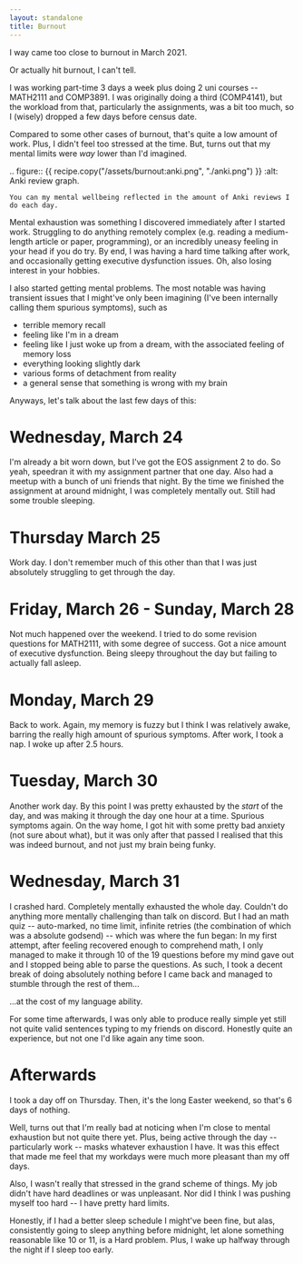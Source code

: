 ```yaml
---
layout: standalone
title: Burnout
---
```


I way came too close to burnout in March 2021.

Or actually hit burnout, I can't tell.

I was working part-time 3 days a week plus doing 2 uni courses -- MATH2111 and COMP3891.
I was originally doing a third (COMP4141), but the workload from that, particularly the assignments, was a bit too much, so I (wisely) dropped a few days before census date.

Compared to some other cases of burnout, that's quite a low amount of work.
Plus, I didn't feel too stressed at the time.
But, turns out that my mental limits were *way* lower than I'd imagined.

.. figure:: {{ recipe.copy("/assets/burnout:anki.png", "./anki.png") }}
	:alt: Anki review graph.

	You can my mental wellbeing reflected in the amount of Anki reviews I do each day.

Mental exhaustion was something I discovered immediately after I started work.
Struggling to do anything remotely complex (e.g. reading a medium-length article or paper, programming), or an incredibly uneasy feeling in your head if you do try.
By end, I was having a hard time talking after work, and occasionally getting executive dysfunction issues.
Oh, also losing interest in your hobbies.

I also started getting mental problems.
The most notable was having transient issues that I might've only been imagining (I've been internally calling them spurious symptoms), such as

- terrible memory recall
- feeling like I'm in a dream
- feeling like I just woke up from a dream, with the associated feeling of memory loss
- everything looking slightly dark
- various forms of detachment from reality
- a general sense that something is wrong with my brain

Anyways, let's talk about the last few days of this:

# Wednesday, March 24

I'm already a bit worn down, but I've got the EOS assignment 2 to do.
So yeah, speedran it with my assignment partner that one day.
Also had a meetup with a bunch of uni friends that night.
By the time we finished the assignment at around midnight, I was completely mentally out.
Still had some trouble sleeping.

# Thursday March 25

Work day.
I don't remember much of this other than that I was just absolutely struggling to get through the day.

# Friday, March 26 - Sunday, March 28

Not much happened over the weekend.
I tried to do some revision questions for MATH2111, with some degree of success.
Got a nice amount of executive dysfunction.
Being sleepy throughout the day but failing to actually fall asleep.

# Monday, March 29

Back to work.
Again, my memory is fuzzy but I think I was relatively awake, barring the really high amount of spurious symptoms.
After work, I took a nap.
I woke up after 2.5 hours.

# Tuesday, March 30

Another work day.
By this point I was pretty exhausted by the *start* of the day, and was making it through the day one hour at a time.
Spurious symptoms again.
On the way home, I got hit with some pretty bad anxiety (not sure about what), but it was only after that passed I realised that this was indeed burnout, and not just my brain being funky.

# Wednesday, March 31

I crashed hard.
Completely mentally exhausted the whole day.
Couldn't do anything more mentally challenging than talk on discord.
But I had an math quiz -- auto-marked, no time limit, infinite retries (the combination of which was a absolute godsend) -- which was where the fun began: In my first attempt, after feeling recovered enough to comprehend math, I only managed to make it through 10 of the 19 questions before my mind gave out and I stopped being able to parse the questions.
As such, I took a decent break of doing absolutely nothing before I came back and managed to stumble through the rest of them...

...at the cost of my language ability.

For some time afterwards, I was only able to produce really simple yet still not quite valid sentences typing to my friends on discord.
Honestly quite an experience, but not one I'd like again any time soon.

# Afterwards

I took a day off on Thursday.
Then, it's the long Easter weekend, so that's 6 days of nothing.

Well, turns out that I'm really bad at noticing when I'm close to mental exhaustion but not quite there yet.
Plus, being active through the day -- particularly work -- masks whatever exhaustion I have.
It was this effect that made me feel that my workdays were much more pleasant than my off days.

Also, I wasn't really that stressed in the grand scheme of things.
My job didn't have hard deadlines or was unpleasant.
Nor did I think I was pushing myself too hard -- I have pretty hard limits.

Honestly, if I had a better sleep schedule I might've been fine, but alas, consistently going to sleep anything before midnight, let alone something reasonable like 10 or 11, is a Hard problem.
Plus, I wake up halfway through the night if I sleep too early.
